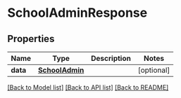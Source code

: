 # SchoolAdminResponse

## Properties
Name | Type | Description | Notes
------------ | ------------- | ------------- | -------------
**data** | [**SchoolAdmin**](SchoolAdmin.md) |  | [optional] 

[[Back to Model list]](../README.md#documentation-for-models) [[Back to API list]](../README.md#documentation-for-api-endpoints) [[Back to README]](../README.md)

